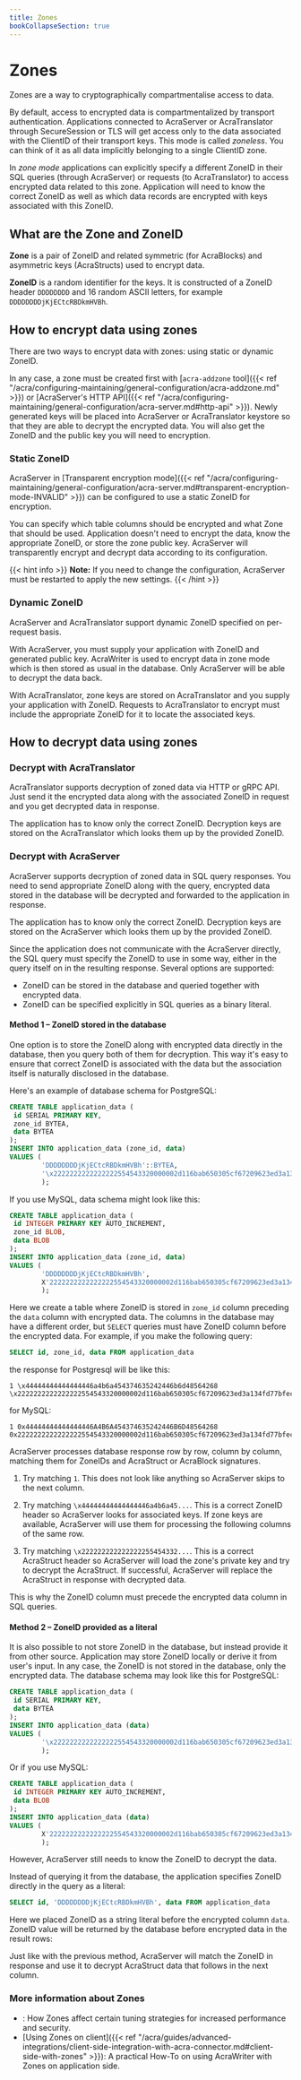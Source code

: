 ```yaml
---
title: Zones
bookCollapseSection: true
---
```


# Zones

Zones are a way to cryptographically compartmentalise access to data.

By default, access to encrypted data is compartmentalized by transport authentication.
Applications connected to AcraServer or AcraTranslator through SecureSession or TLS will get access only to the data associated with the ClientID of their transport keys.
This mode is called *zoneless*.
You can think of it as all data implicitly belonging to a single ClientID zone.

In *zone mode* applications can explicitly specify a different ZoneID in their SQL queries (through AcraServer) or requests (to AcraTranslator) to access encrypted data related to this zone.
Application will need to know the correct ZoneID as well as which data records are encrypted with keys associated with this ZoneID.

## What are the Zone and ZoneID

**Zone** is a pair of ZoneID and related symmetric (for AcraBlocks) and asymmetric keys (AcraStructs) used to encrypt data.

**ZoneID** is a random identifier for the keys. It is constructed of a ZoneID header `DDDDDDDD` and 16 random ASCII letters, for example `DDDDDDDDjKjECtcRBDkmHVBh`.

## How to encrypt data using zones

There are two ways to encrypt data with zones: using static or dynamic ZoneID.

In any case, a zone must be created first with [`acra-addzone` tool]({{< ref "/acra/configuring-maintaining/general-configuration/acra-addzone.md" >}}) or [AcraServer's HTTP API]({{< ref "/acra/configuring-maintaining/general-configuration/acra-server.md#http-api" >}}).
Newly generated keys will be placed into AcraServer or AcraTranslator keystore so that they are able to decrypt the encrypted data.
You will also get the ZoneID and the public key you will need to encryption.

### Static ZoneID

AcraServer in [Transparent encryption mode]({{< ref "/acra/configuring-maintaining/general-configuration/acra-server.md#transparent-encryption-mode-INVALID" >}})
can be configured to use a static ZoneID for encryption.

You can specify which table columns should be encrypted and what Zone that should be used.
Application doesn't need to encrypt the data, know the appropriate ZoneID, or store the zone public key.
AcraServer will transparently encrypt and decrypt data according to its configuration.

{{< hint info >}}
**Note:**
If you need to change the configuration, AcraServer must be restarted to apply the new settings.
{{< /hint >}}

### Dynamic ZoneID

AcraServer and AcraTranslator support dynamic ZoneID specified on per-request basis.

With AcraServer, you must supply your application with ZoneID and generated public key. AcraWriter is used to encrypt data in zone mode which is then stored as usual in the database. Only AcraServer will be able to decrypt the data back.

With AcraTranslator, zone keys are stored on AcraTranslator and you supply your application with ZoneID. Requests to AcraTranslator to encrypt must include the appropriate ZoneID for it to locate the associated keys.

## How to decrypt data using zones

### Decrypt with AcraTranslator

AcraTranslator supports decryption of zoned data via HTTP or gRPC API.
Just send it the encrypted data along with the associated ZoneID in request and you get decrypted data in response.

The application has to know only the correct ZoneID.
Decryption keys are stored on the AcraTranslator which looks them up by the provided ZoneID.

### Decrypt with AcraServer

AcraServer supports decryption of zoned data in SQL query responses.
You need to send appropriate ZoneID along with the query, encrypted data stored in the database will be decrypted and forwarded to the application in response.

The application has to know only the correct ZoneID.
Decryption keys are stored on the AcraServer which looks them up by the provided ZoneID.

Since the application does not communicate with the AcraServer directly, the SQL query must specify the ZoneID to use in some way, either in the query itself on in the resulting response.
Several options are supported:
* ZoneID can be stored in the database and queried together with encrypted data.
* ZoneID can be specified explicitly in SQL queries as a binary literal.

#### Method 1 – ZoneID stored in the database

One option is to store the ZoneID along with encrypted data directly in the database,
then you query both of them for decryption.
This way it's easy to ensure that correct ZoneID is associated with the data but the association itself is naturally disclosed in the database.

Here's an example of database schema for PostgreSQL:
```sql
CREATE TABLE application_data (
 id SERIAL PRIMARY KEY,
 zone_id BYTEA,
 data BYTEA
);
INSERT INTO application_data (zone_id, data) 
VALUES (
        'DDDDDDDDjKjECtcRBDkmHVBh'::BYTEA, 
        '\x2222222222222222554543320000002d116bab650305cf67209623ed3a134fd77bfecd0c9a95107450826e14f950fdd1dba73732872027042654000000000101400c00000010000000200000003f5fd06dbf8bf49be6a8b440ea54f01174934049fd563ce27ff0aafbe5ea9155588e1ddd0ce64804fe5ff347ae097e29dd007fcaa02a3548da568df83300000000000000000101400c00000010000000070000002273af944d98bcde697b914d98fea013b77a358a93959ddfee47858b75d2e86eb5f103'::BYTEA
        );
```
If you use MySQL, data schema might look like this:
```sql
CREATE TABLE application_data (
 id INTEGER PRIMARY KEY AUTO_INCREMENT,
 zone_id BLOB,
 data BLOB
);
INSERT INTO application_data (zone_id, data) 
VALUES (
        'DDDDDDDDjKjECtcRBDkmHVBh', 
        X'2222222222222222554543320000002d116bab650305cf67209623ed3a134fd77bfecd0c9a95107450826e14f950fdd1dba73732872027042654000000000101400c00000010000000200000003f5fd06dbf8bf49be6a8b440ea54f01174934049fd563ce27ff0aafbe5ea9155588e1ddd0ce64804fe5ff347ae097e29dd007fcaa02a3548da568df83300000000000000000101400c00000010000000070000002273af944d98bcde697b914d98fea013b77a358a93959ddfee47858b75d2e86eb5f103'
        );
```
Here we create a table where ZoneID is stored in `zone_id` column preceding the `data` column with encrypted data.
The columns in the database may have a different order, but `SELECT` queries must have ZoneID column before the encrypted data.
For example, if you make the following query:
```sql
SELECT id, zone_id, data FROM application_data
```

the response for Postgresql will be like this:
```
1 \x44444444444444446a4b6a454374635242446b6d48564268 
\x2222222222222222554543320000002d116bab650305cf67209623ed3a134fd77bfecd0c9a95107450826e14f950fdd1dba73732872027042654000000000101400c00000010000000200000003f5fd06dbf8bf49be6a8b440ea54f01174934049fd563ce27ff0aafbe5ea9155588e1ddd0ce64804fe5ff347ae097e29dd007fcaa02a3548da568df83300000000000000000101400c00000010000000070000002273af944d98bcde697b914d98fea013b77a358a93959ddfee47858b75d2e86eb5f103 
```

for MySQL:
```
1 0x44444444444444446A4B6A454374635242446B6D48564268 
0x2222222222222222554543320000002d116bab650305cf67209623ed3a134fd77bfecd0c9a95107450826e14f950fdd1dba73732872027042654000000000101400c00000010000000200000003f5fd06dbf8bf49be6a8b440ea54f01174934049fd563ce27ff0aafbe5ea9155588e1ddd0ce64804fe5ff347ae097e29dd007fcaa02a3548da568df83300000000000000000101400c00000010000000070000002273af944d98bcde697b914d98fea013b77a358a93959ddfee47858b75d2e86eb5f103 
```

AcraServer processes database response row by row, column by column, matching them for ZoneIDs and AcraStruct or AcraBlock signatures.

1. Try matching `1`. This does not look like anything so AcraServer skips to the next column.

2. Try matching `\x44444444444444446a4b6a45...`. This is a correct ZoneID header so AcraServer looks for associated keys. If zone keys are available, AcraServer will use them for processing the following columns of the same row.

3. Try matching `\x222222222222222255454332...`. This is a correct AcraStruct header so AcraServer will load the zone's private key and try to decrypt the AcraStruct. If successful, AcraServer will replace the AcraStruct in response with decrypted data.

This is why the ZoneID column must precede the encrypted data column in SQL queries.

#### Method 2 – ZoneID provided as a literal

It is also possible to not store ZoneID in the database, but instead provide it from other source.
Application may store ZoneID locally or derive it from user's input.
In any case, the ZoneID is not stored in the database, only the encrypted data.
The database schema may look like this for PostgreSQL:
```sql
CREATE TABLE application_data (
 id SERIAL PRIMARY KEY,
 data BYTEA
);
INSERT INTO application_data (data) 
VALUES (
        '\x2222222222222222554543320000002d116bab650305cf67209623ed3a134fd77bfecd0c9a95107450826e14f950fdd1dba73732872027042654000000000101400c00000010000000200000003f5fd06dbf8bf49be6a8b440ea54f01174934049fd563ce27ff0aafbe5ea9155588e1ddd0ce64804fe5ff347ae097e29dd007fcaa02a3548da568df83300000000000000000101400c00000010000000070000002273af944d98bcde697b914d98fea013b77a358a93959ddfee47858b75d2e86eb5f103'::BYTEA
        );
```
Or if you use MySQL:
```sql
CREATE TABLE application_data (
 id INTEGER PRIMARY KEY AUTO_INCREMENT,
 data BLOB
);
INSERT INTO application_data (data) 
VALUES (
        X'2222222222222222554543320000002d116bab650305cf67209623ed3a134fd77bfecd0c9a95107450826e14f950fdd1dba73732872027042654000000000101400c00000010000000200000003f5fd06dbf8bf49be6a8b440ea54f01174934049fd563ce27ff0aafbe5ea9155588e1ddd0ce64804fe5ff347ae097e29dd007fcaa02a3548da568df83300000000000000000101400c00000010000000070000002273af944d98bcde697b914d98fea013b77a358a93959ddfee47858b75d2e86eb5f103'
        );
```

However, AcraServer still needs to know the ZoneID to decrypt the data.

Instead of querying it from the database, the application specifies ZoneID directly in the query as a literal:

```sql
SELECT id, 'DDDDDDDDjKjECtcRBDkmHVBh', data FROM application_data
```

Here we placed ZoneID as a string literal before the encrypted column `data`. ZoneID value will be returned by the database before encrypted data in the result rows:

Just like with the previous method, AcraServer will match the ZoneID in response and use it to decrypt AcraStruct data that follows in the next column.


### More information about Zones

* : How Zones affect certain tuning strategies for increased performance and security.
* [Using Zones on client]({{< ref "/acra/guides/advanced-integrations/client-side-integration-with-acra-connector.md#client-side-with-zones" >}}): A practical How-To on using AcraWriter with Zones on application side.